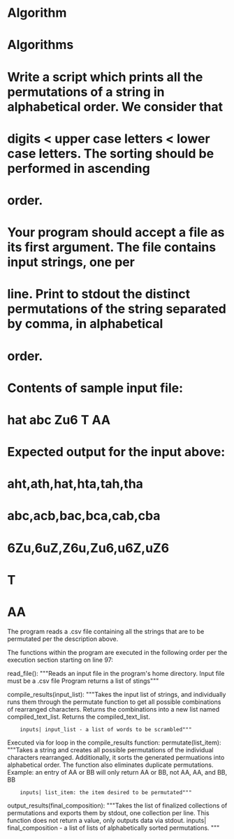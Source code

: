 # Algorithm

# Algorithms
# Write a script which prints all the permutations of a string in alphabetical order. We consider that
# digits < upper case letters < lower case letters. The sorting should be performed in ascending
# order.
# Your program should accept a file as its first argument. The file contains input strings, one per
# line. Print to stdout the distinct permutations of the string separated by comma, in alphabetical
# order.

# Contents of sample input file:
# hat abc Zu6 T AA

# Expected output for the input above:
# aht,ath,hat,hta,tah,tha
# abc,acb,bac,bca,cab,cba
# 6Zu,6uZ,Z6u,Zu6,u6Z,uZ6
# T
# AA


The program reads a .csv file containing all the strings that are to be permutated per the description above.

The functions within the program are executed in the following order per the execution section starting on line 97:

read_file():
    """Reads an input file in the program's home directory. Input file must be a .csv file
    Program returns a list of stings"""

compile_results(input_list):
    """Takes the input list of strings, and individually runs them through the permutate function
    to get all possible combinations of rearranged characters. Returns the combinations into a new list named
    compiled_text_list. Returns the compiled_text_list.

        inputs| input_list - a list of words to be scrambled"""
        
        
Executed via for loop in the compile_results function:
permutate(list_item):
    """Takes a string and creates all possible permutations of the individual characters rearranged. Additionally,
    it sorts the generated permuations into alphabetical order. The function also eliminates duplicate permutations.
    Example: an entry of AA or BB will only return AA or BB, not AA, AA, and BB, BB

        inputs| list_item: the item desired to be permutated"""


output_results(final_composition):
    """Takes the list of finalized collections of permutations and exports them by stdout, one collection per line.
    This function does not return a value, only outputs data via stdout.
        inputs| final_composition - a list of lists of alphabetically sorted permutations. """
